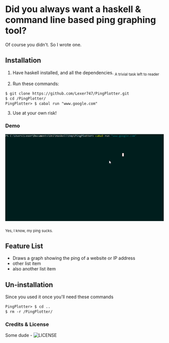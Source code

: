 # Did you always want a haskell & command line based ping graphing tool?

Of course you didn't. So I wrote one.

## Installation

1. Have haskell installed, and all the dependencies. <sub> A trivial task left to reader </sub>

2. Run these commands:

``` shell
$ git clone https://github.com/Lexer747/PingPlotter.git
$ cd /PingPlotter/
PingPlotter> $ cabal run "www.google.com"
```
3. Use at your own risk!

### Demo

![](samples/HostnameDemo.gif)

<sub> Yes, I know, my ping sucks. </sub>

## Feature List

* Draws a graph showing the ping of a website or IP address
* other list item
* also another list item

## Un-installation

Since you used it once you'll need these commands

``` shell
PingPlotter> $ cd ..
$ rm -r /PingPlotter/
```

### Credits & License

Some dude - ![LICENSE](LICENSE)